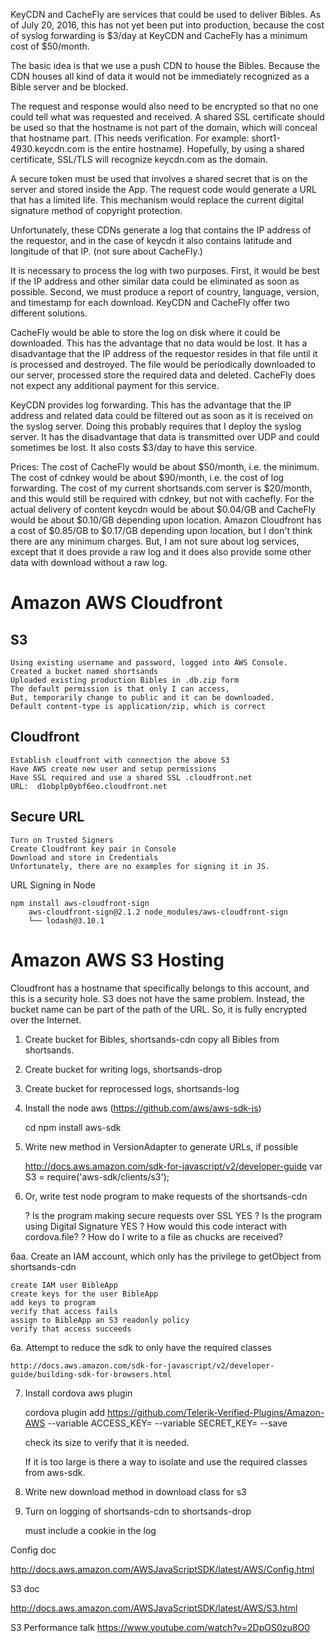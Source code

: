 KeyCDN and CacheFly are services that could be used to deliver Bibles.
As of July 20, 2016, this has not yet been put into production, because the
cost of syslog forwarding is $3/day at KeyCDN and CacheFly has a minimum cost 
of $50/month.

The basic idea is that we use a push CDN to house the Bibles.  Because the CDN houses 
all kind of data it would not be immediately recognized as a Bible server and be blocked.

The request and response would also need to be encrypted so that no one could tell
what was requested and received.  A shared SSL certificate should be used so that the
hostname is not part of the domain, which will conceal that hostname part.  (This needs
verification.  For example: short1-4930.keycdn.com is the entire hostname).  Hopefully,
by using a shared certificate, SSL/TLS will recognize keycdn.com as the domain.

A secure token must be used that involves a shared secret that is on the server and
stored inside the App.  The request code would generate a URL that has a limited life.
This mechanism would replace the current digital signature method of copyright protection.

Unfortunately, these CDNs generate a log that contains the IP address of the requestor,
and in the case of keycdn it also contains latitude and longitude of that IP. (not sure about
CacheFly.)

It is necessary to process the log with two purposes.  First, it would be best if the IP address
and other similar data could be eliminated as soon as possible.  Second, we must produce a report
of country, language, version, and timestamp for each download. KeyCDN and CacheFly offer two
different solutions.

CacheFly would be able to store the log on disk where it could be downloaded.  This has
the advantage that no data would be lost.  It has a disadvantage that the IP address of the 
requestor resides in that file until it is processed and destroyed.  The file would be periodically 
downloaded to our server, processed store the required data and deleted.  CacheFly does not expect
any additional payment for this service.

KeyCDN provides log forwarding.  This has the advantage that the IP address and related data could
be filtered out as soon as it is received on the syslog server.  Doing this probably requires that
I deploy the syslog server.  It has the disadvantage that data is transmitted over UDP and could 
sometimes be lost.  It also costs $3/day to have this service.

Prices: The cost of CacheFly would be about $50/month, i.e. the minimum.  The cost of cdnkey would be
about $90/month, i.e. the cost of log forwarding.  The cost of my current shortsands.com server is
$20/month, and this would still be required with cdnkey, but not with cachefly.  For the actual delivery of
content keycdn would be about $0.04/GB and CacheFly would be about $0.10/GB depending upon location.
Amazon Cloudfront has a cost of $0.85/GB to $0.17/GB depending upon location, but I don't think there
are any minimum charges.  But, I am not sure about log services, except that it does provide a raw
log and it does also provide some other data with download without a raw log.

Amazon AWS Cloudfront
=====================

S3
--

	Using existing username and password, logged into AWS Console.
	Created a bucket named shortsands
	Uploaded existing production Bibles in .db.zip form
	The default permission is that only I can access,
	But, temporarily change to public and it can be downloaded.
	Default content-type is application/zip, which is correct
	
Cloudfront
----------

	Establish cloudfront with connection the above S3
	Have AWS create new user and setup permissions
	Have SSL required and use a shared SSL .cloudfront.net
	URL:  d1obplp0ybf6eo.cloudfront.net
	
Secure URL
----------

	Turn on Trusted Signers
	Create Cloudfront key pair in Console
	Download and store in Credentials
	Unfortunately, there are no examples for signing it in JS.
	
URL Signing in Node
	
	npm install aws-cloudfront-sign
		aws-cloudfront-sign@2.1.2 node_modules/aws-cloudfront-sign
		└── lodash@3.10.1


Amazon AWS S3 Hosting
=====================

Cloudfront has a hostname that specifically belongs to this account, and this is a security hole.
S3 does not have the same problem.  Instead, the bucket name can be part of the path of the URL.
So, it is fully encrypted over the Internet.

1. Create bucket for Bibles, shortsands-cdn copy all Bibles from shortsands.
2. Create bucket for writing logs, shortsands-drop
3. Create bucket for reprocessed logs, shortsands-log
4. Install the node aws (https://github.com/aws/aws-sdk-js)

	cd
	npm install aws-sdk
	
5. Write new method in VersionAdapter to generate URLs, if possible

	http://docs.aws.amazon.com/sdk-for-javascript/v2/developer-guide
	var S3 = require('aws-sdk/clients/s3');
	
6. Or, write test node program to make requests of the shortsands-cdn

	? Is the program making secure requests over SSL YES
	? Is the program using Digital Signature YES
	? How would this code interact with cordova.file?
	? How do I write to a file as chucks are received?
	
6aa. Create an IAM account, which only has the privilege to getObject from shortsands-cdn

	create IAM user BibleApp
	create keys for the user BibleApp
	add keys to program
	verify that access fails
	assign to BibleApp an S3 readonly policy
	verify that access succeeds

6a. Attempt to reduce the sdk to only have the required classes

	http://docs.aws.amazon.com/sdk-for-javascript/v2/developer-guide/building-sdk-for-browsers.html

7. Install cordova aws plugin

	cordova plugin add https://github.com/Telerik-Verified-Plugins/Amazon-AWS --variable ACCESS_KEY=<your Access Key> --variable SECRET_KEY=<your Secret Key> --save
	
	check its size to verify that it is needed.
	
	If it is too large is there a way to isolate and use the required classes from aws-sdk. 
	
8. Write new download method in download class for s3


9. Turn on logging of shortsands-cdn to shortsands-drop

	must include a cookie in the log


Config doc

http://docs.aws.amazon.com/AWSJavaScriptSDK/latest/AWS/Config.html

S3 doc

http://docs.aws.amazon.com/AWSJavaScriptSDK/latest/AWS/S3.html

S3 Performance talk
https://www.youtube.com/watch?v=2DpOS0zu8O0





	
	